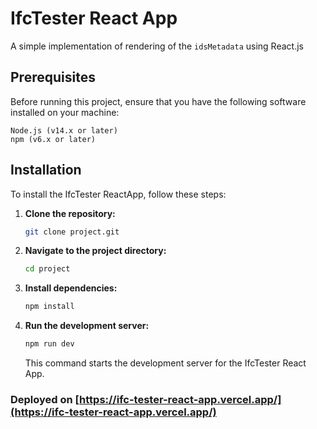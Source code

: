 # IfcTester React App 

A simple implementation of rendering of the `idsMetadata` using React.js

## Prerequisites
Before running this project, ensure that you have the following software installed on your machine:

```
Node.js (v14.x or later)
npm (v6.x or later)
```

## Installation

To install the IfcTester ReactApp, follow these steps:

1. **Clone the repository:**

    ```bash
    git clone project.git
    ```

2. **Navigate to the project directory:**

    ```bash
    cd project
    ```

3. **Install dependencies:**

    ```bash
    npm install 
    ```

4. **Run the development server:**

    ```bash
    npm run dev 
    ```

    This command starts the development server for the IfcTester React App.


### Deployed on [https://ifc-tester-react-app.vercel.app/](https://ifc-tester-react-app.vercel.app/)
